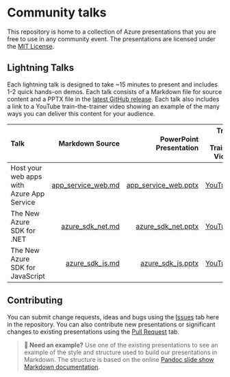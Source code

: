 # Community talks

This repository is home to a collection of Azure presentations that you are free to use in any community event. The presentations are licensed under the [MIT License][license].

## Lightning Talks

Each lightning talk is designed to take ~15 minutes to present and includes 1-2 quick hands-on demos. Each talk consists of a Markdown file for source content and a PPTX file in the [latest GitHub release][release-latest]. Each talk also includes a link to a YouTube train-the-trainer video showing an example of the many ways you can deliver this content for your audience.

| Talk | Markdown Source | PowerPoint Presentation | Train the Trainer Video |
| :--- | ---: | ---: | ---: |
| Host your web apps with Azure App Service  | [app_service_web.md][talk-app_service_web-source] | [app_service_web.pptx][release-latest] | [YouTube][talk-app_service_web-video] |
| The New Azure SDK for .NET | [azure_sdk_net.md][talk-azure_sdk_net-source] | [azure_sdk_net.pptx][release-latest] | [YouTube][talk-azure_sdk_net-video]
| The New Azure SDK for JavaScript | [azure_sdk_js.md][talk-azure_sdk_js-source] | [azure_sdk_js.pptx][release-latest] | [YouTube][talk-azure_sdk_js-video]

## Contributing

You can submit change requests, ideas and bugs using the [Issues][issues] tab here in the repository. You can also contribute new presentations or significant changes to existing presentations using the [Pull Request][pull_requests] tab.

> **🙋 Need an example?** Use one of the existing presentations to see an example of the style and structure used to build our presentations in Markdown. The structure is based on the online [Pandoc slide show Markdown documentation][pandoc-guidance].

[issues]: ../../issues
[license]: LICENSE
[pull_requests]: ../../pulls
[pandoc-guidance]: https://pandoc.org/MANUAL.html#slide-shows
[release-latest]: ../../releases/latest
[talk-app_service_web-source]: talks/app_service_web.md
[talk-app_service_web-video]: https://youtube.com/microsoftdevradio
[talk-azure_sdk_js-source]: talks/azure_sdk_js.md
[talk-azure_sdk_js-video]: https://youtube.com/microsoftdevradio
[talk-azure_sdk_net-source]: talks/azure_sdk_net.md
[talk-azure_sdk_net-video]: https://youtube.com/microsoftdevradio
